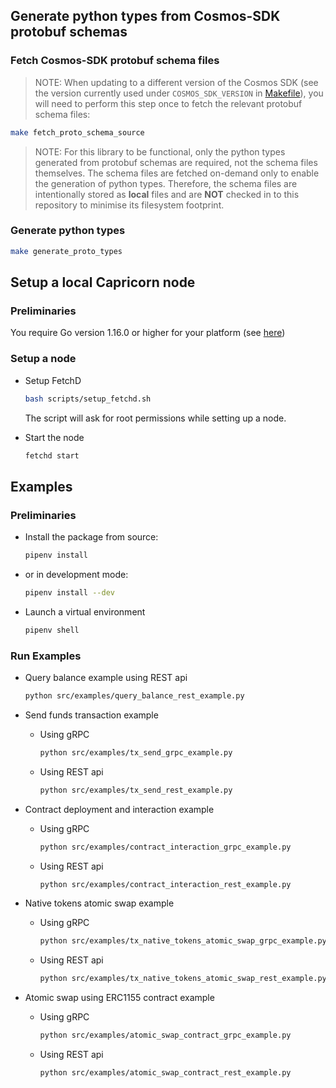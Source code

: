 ## Generate python types from Cosmos-SDK protobuf schemas

### Fetch Cosmos-SDK protobuf schema files
>NOTE: When updating to a different version of the Cosmos SDK (see the version currently used under `COSMOS_SDK_VERSION` in [Makefile](#Makefile])), you will need to perform this step once to fetch the relevant protobuf schema files:

```bash
make fetch_proto_schema_source
```

>NOTE: For this library to be functional, only the python types generated from protobuf schemas are required, not the schema files themselves.
> The schema files are fetched on-demand only to enable the generation of python types.
> Therefore, the schema files are intentionally stored as **local** files and are **NOT** checked in to this repository to minimise its filesystem footprint.

### Generate python types
```bash
make generate_proto_types
```

## Setup a local Capricorn node

### Preliminaries

You require Go version 1.16.0 or higher for your platform (see <a href="https://golang.org/doc/install" target="_blank">here</a>)

### Setup a node

- Setup FetchD
  ```bash
  bash scripts/setup_fetchd.sh
  ```
  The script will ask for root permissions while setting up a node.

- Start the node
  ```bash
  fetchd start
  ```

## Examples

### Preliminaries

- Install the package from source:
  ```bash
  pipenv install
  ```

- or in development mode:
  ```bash
  pipenv install --dev
  ```

- Launch a virtual environment
  ```bash
  pipenv shell
  ```

### Run Examples

- Query balance example using REST api
  ```bash
  python src/examples/query_balance_rest_example.py
  ```

- Send funds transaction example
  - Using gRPC
    ```bash
    python src/examples/tx_send_grpc_example.py
    ```
  - Using REST api
    ```bash
    python src/examples/tx_send_rest_example.py
    ```

- Contract deployment and interaction example
  - Using gRPC
    ```bash
    python src/examples/contract_interaction_grpc_example.py
    ```
  - Using REST api
    ```bash
    python src/examples/contract_interaction_rest_example.py
    ```

- Native tokens atomic swap example 
  - Using gRPC
    ```bash
    python src/examples/tx_native_tokens_atomic_swap_grpc_example.py
    ```
  - Using REST api
    ```bash
    python src/examples/tx_native_tokens_atomic_swap_rest_example.py
    ```

- Atomic swap using ERC1155 contract example
  - Using gRPC
    ```bash
    python src/examples/atomic_swap_contract_grpc_example.py
    ```
  - Using REST api
    ```bash
    python src/examples/atomic_swap_contract_rest_example.py
    ```
